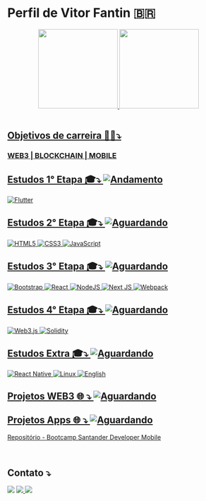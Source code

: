 # Perfil de Vitor Fantin 🇧🇷
<div align="center">
  <a href="https://github.com/vitorfantin">
  <img height="180em" src="https://github-readme-stats.vercel.app/api?username=vitorfantin&show_icons=true&theme=github_dark&include_all_commits=true&count_private=true" /> 
  <img height="180em" src="https://github-readme-stats.vercel.app/api/top-langs/?username=vitorfantin&layout=compact&langs_count=7&theme=github_dark" />
</div>
<br>

  ##
  
  ## Objetivos de carreira 🎯💼⤵️
  
  ###  WEB3 | BLOCKCHAIN | MOBILE

 ## Estudos 1° Etapa 🎓⤵️ ![Andamento](https://img.shields.io/badge/-Andamamento-blue)
 
 ![Flutter](https://img.shields.io/badge/Flutter-%2302569B.svg?style=for-the-badge&logo=Flutter&logoColor=white)
  
 ## Estudos 2° Etapa 🎓⤵️ ![Aguardando](https://img.shields.io/badge/-Aguardando-lightgrey)
  
 ![HTML5](https://img.shields.io/badge/html5-%23E34F26.svg?style=for-the-badge&logo=html5&logoColor=white)
 ![CSS3](https://img.shields.io/badge/css3-%231572B6.svg?style=for-the-badge&logo=css3&logoColor=white)
 ![JavaScript](https://img.shields.io/badge/javascript-%23323330.svg?style=for-the-badge&logo=javascript&logoColor=%23F7DF1E)
  
 
 ## Estudos 3° Etapa 🎓⤵️ ![Aguardando](https://img.shields.io/badge/-Aguardando-lightgrey)
 
![Bootstrap](https://img.shields.io/badge/bootstrap-%23563D7C.svg?style=for-the-badge&logo=bootstrap&logoColor=white)
![React](https://img.shields.io/badge/react-%2320232a.svg?style=for-the-badge&logo=react&logoColor=%2361DAFB)
![NodeJS](https://img.shields.io/badge/node.js-6DA55F?style=for-the-badge&logo=node.js&logoColor=white)
![Next JS](https://img.shields.io/badge/Next-black?style=for-the-badge&logo=next.js&logoColor=white)
![Webpack](https://img.shields.io/badge/webpack-%238DD6F9.svg?style=for-the-badge&logo=webpack&logoColor=black)

## Estudos 4° Etapa 🎓⤵️ ![Aguardando](https://img.shields.io/badge/-Aguardando-lightgrey)
 
![Web3.js](https://img.shields.io/badge/web3.js-F16822?style=for-the-badge&logo=web3.js&logoColor=white)
![Solidity](https://img.shields.io/badge/Solidity-%23363636.svg?style=for-the-badge&logo=solidity&logoColor=white)
 
## Estudos Extra 🎓⤵️ ![Aguardando](https://img.shields.io/badge/-Aguardando-lightgrey)
  

 ![React Native](https://img.shields.io/badge/react_native-%2320232a.svg?style=for-the-badge&logo=react&logoColor=%2361DAFB)
 ![Linux](https://img.shields.io/badge/Linux-FCC624?style=for-the-badge&logo=linux&logoColor=black)
 ![English](https://img.shields.io/badge/-English-brightgreen)
  
## Projetos WEB3 🌐 ⤵️ ![Aguardando](https://img.shields.io/badge/-Aguardando-lightgrey) 
  
  
## Projetos Apps 🌐 ⤵️ ![Aguardando](https://img.shields.io/badge/-Aguardando-lightgrey)
  
  [Repositório - Bootcamp Santander Developer Mobile](https://github.com/vitorfantin/app-soccers-news-dio)
 
 <!--  OCULTADO  
<div style="display: inline_block">
  <img align="center" alt="vf-kotlin" src="https://img.shields.io/badge/Kotlin-0095D5?&style=for-the-badge&logo=kotlin&logoColor=white" />

  <img align="center" alt="vf-phyton" src="https://img.shields.io/badge/Python-3776AB?style=for-the-badge&logo=python&logoColor=white" />
  <img align="center" alt="vf-flutter" src="https://img.shields.io/badge/Flutter-02569B?style=for-the-badge&logo=flutter&logoColor=white" />
-->
</div>
 <br>
 
 ## Contato ⤵️ 
  
<div> 
 <a href = "mailto:fantinfx@gmail.com"><img src="https://img.shields.io/badge/Gmail-D14836?style=for-the-badge&logo=gmail&logoColor=white" target="_blank"></a>
 <a href="https://www.linkedin.com/in/vitorfantin/" target="_blank"><img src="https://img.shields.io/badge/LinkedIn-0077B5?style=for-the-badge&logo=linkedin&logoColor=white" </a>
 <a href="https://t.me/vitorfantin" target="_blank"><img src="https://img.shields.io/badge/Telegram-2CA5E0?style=for-the-badge&logo=telegram&logoColor=white" </a>
